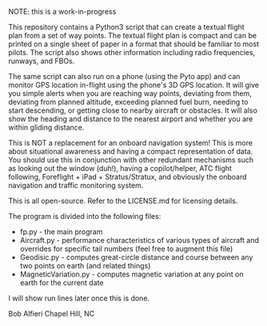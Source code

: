NOTE: this is a work-in-progress

This repository contains a Python3 script that can create a textual flight plan from a set of way points.  The textual flight plan is compact and can be printed on a single sheet of paper in a format that should be familiar to most pilots.  The script also shows other information including radio frequencies, runways, and FBOs.

The same script can also run on a phone (using the Pyto app) and can monitor GPS location in-flight using the phone's 3D GPS location.  It will give you simple alerts when you are reaching way points, deviating from them, deviating from planned altitude, exceeding planned fuel burn, needing to start descending, or getting close to nearby aircraft or obstacles.  It will also show the heading and distance to the nearest airport and whether you are within gliding distance. 

This is NOT a replacement for an onboard navigation system! This is more about situational awareness and having a compact representation of data.  You should use this in conjunction with other redundant mechanisms such as looking out the window (duh!), having a copilot/helper, ATC flight following, Foreflight + iPad + Stratus/Stratux, and obviously the onboard navigation and traffic monitoring system.

This is all open-source.  Refer to the LICENSE.md for licensing details.  

The program is divided into the following files:
* fp.py - the main program
* Aircraft.py - performance characteristics of various types of aircraft and overrides for specific tail numbers (feel free to augment this file)
* Geodisic.py - computes great-circle distance and course between any two points on earth (and related things)
* MagneticVariation.py - computes magnetic variation at any point on earth for the current date

I will show run lines later once this is done.

Bob Alfieri
Chapel Hill, NC
